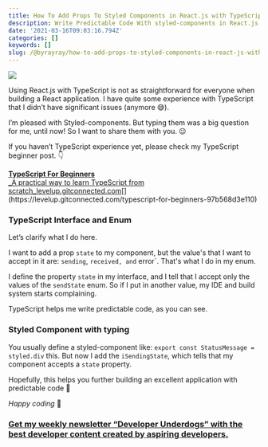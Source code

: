 ```yaml
---
title: How To Add Props To Styled Components in React.js with TypeScript
description: Write Predictable Code With styled-components in React.js
date: '2021-03-16T09:03:16.794Z'
categories: []
keywords: []
slug: /@byrayray/how-to-add-props-to-styled-components-in-react-js-with-typescript-1df49ef951bf
---
```


![](/Users/devbyrayray/Downloads/medium-export-a7b31d8cfbafc479a349e86525a0598d57555fb548cdfad5aa20f48d7b4db09d/posts/md_1664876347726/img/0__D6ITWPzc2BHX__O3S.jpg)

Using React.js with TypeScript is not as straightforward for everyone when building a React application. I have quite some experience with TypeScript that I didn’t have significant issues (anymore 😅).

I’m pleased with Styled-components. But typing them was a big question for me, until now! So I want to share them with you. 😉

If you haven’t TypeScript experience yet, please check my TypeScript beginner post. 👇

[**TypeScript For Beginners**  
_A practical way to learn TypeScript from scratch_levelup.gitconnected.com](https://levelup.gitconnected.com/typescript-for-beginners-97b568d3e110 "https://levelup.gitconnected.com/typescript-for-beginners-97b568d3e110")[](https://levelup.gitconnected.com/typescript-for-beginners-97b568d3e110)

### TypeScript Interface and Enum

Let’s clarify what I do here.

I want to add a prop `state` to my component, but the value's that I want to accept in it are: `sending`, `received, and` error\`. That's what I do in my enum.

I define the property `state` in my interface, and I tell that I accept only the values of the `sendState` enum. So if I put in another value, my IDE and build system starts complaining.

TypeScript helps me write predictable code, as you can see.

### Styled Component with typing

You usually define a styled-component like: `export const StatusMessage = styled.div` this. But now I add the `iSendingState`, which tells that my component accepts a `state` property.

Hopefully, this helps you further building an excellent application with predictable code 💪

_Happy coding_ 🚀

### [Get my weekly newsletter “Developer Underdogs” with the best developer content created by aspiring developers.](https://www.getrevue.co/profile/devbyrayray)
